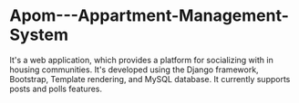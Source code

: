 # Apom---Appartment-Management-System

It's a web application, which provides a platform for socializing with in housing communities. It's developed using the Django framework, Bootstrap, Template rendering, and MySQL database. It currently supports posts and polls features.
